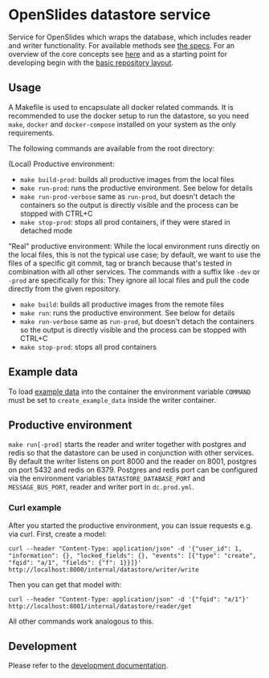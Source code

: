 # OpenSlides datastore service

Service for OpenSlides which wraps the database, which includes reader and writer functionality. For available methods see [the specs](https://github.com/OpenSlides/OpenSlides/blob/openslides4-dev/docs/interfaces/datastore-service.txt). For an overview of the core concepts see [here](docs/concepts.md) and as a starting point for developing begin with the [basic repository layout](docs/layout.md).

## Usage
A Makefile is used to encapsulate all docker related commands. It is recommended to use the docker setup to run the datastore, so you need `make`, `docker` and `docker-compose` installed on your system as the only requirements.

The following commands are available from the root directory:

(Local) Productive environment:
- `make build-prod`: builds all productive images from the local files
- `make run-prod`: runs the productive environment. See below for details
- `make run-prod-verbose` same as `run-prod`, but doesn't detach the containers so the output is directly visible and the process can be stopped with CTRL+C
- `make stop-prod`: stops all prod containers, if they were stared in detached mode

"Real" productive environment:
While the local environment runs directly on the local files, this is not the typical use case; by default, we want to use the files of a specific git commit, tag or branch because that's tested in combination with all other services. The commands with a suffix like `-dev` or `-prod` are specifically for this: They ignore all local files and pull the code directly from the given repository.
- `make build`: builds all productive images from the remote files
- `make run`: runs the productive environment. See below for details
- `make run-verbose` same as `run-prod`, but doesn't detach the containers so the output is directly visible and the process can be stopped with CTRL+C
- `make stop-prod`: stops all prod containers

## Example data

To load [example data](https://github.com/OpenSlides/OpenSlides/blob/openslides4-dev/docs/example-data.json) into the container the environment variable `COMMAND` must be set to `create_example_data` inside the writer container.

## Productive environment

`make run[-prod]` starts the reader and writer together with postgres and redis so that the datastore can be used in conjunction with other services. By default the writer listens on port 8000 and the reader on 8001, postgres on port 5432 and redis on 6379. Postgres and redis port can be configured via the environment variables `DATASTORE_DATABASE_PORT` and `MESSAGE_BUS_PORT`, reader and writer port in `dc.prod.yml`. 

### Curl example

After you started the productive environment, you can issue requests e.g. via curl. First, create a model:

    curl --header "Content-Type: application/json" -d '{"user_id": 1, "information": {}, "locked_fields": {}, "events": [{"type": "create", "fqid": "a/1", "fields": {"f": 1}}]}' http://localhost:8000/internal/datastore/writer/write

Then you can get that model with:

    curl --header "Content-Type: application/json" -d '{"fqid": "a/1"}' http://localhost:8001/internal/datastore/reader/get

All other commands work analogous to this.

## Development

Please refer to the [development documentation](docs/development.md).
